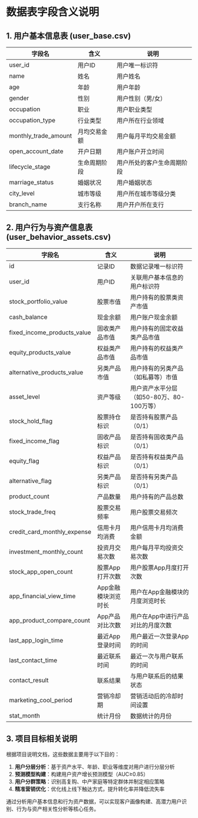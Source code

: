 # 数据表字段含义说明

## 1. 用户基本信息表 (user_base.csv)

| 字段名 | 含义 | 说明 |
|--------|------|------|
| user_id | 用户ID | 用户唯一标识符 |
| name | 姓名 | 用户姓名 |
| age | 年龄 | 用户年龄 |
| gender | 性别 | 用户性别（男/女） |
| occupation | 职业 | 用户职业类型 |
| occupation_type | 行业类型 | 用户所在行业领域 |
| monthly_trade_amount | 月均交易金额 | 用户每月平均交易金额 |
| open_account_date | 开户日期 | 用户账户开立时间 |
| lifecycle_stage | 生命周期阶段 | 用户所处的客户生命周期阶段 |
| marriage_status | 婚姻状况 | 用户婚姻状态 |
| city_level | 城市等级 | 用户所在城市等级分类 |
| branch_name | 支行名称 | 用户开户所在支行 |

## 2. 用户行为与资产信息表 (user_behavior_assets.csv)

| 字段名 | 含义 | 说明 |
|--------|------|------|
| id | 记录ID | 数据记录唯一标识符 |
| user_id | 用户ID | 关联用户基本信息的用户标识符 |
| stock_portfolio_value | 股票市值 | 用户持有的股票类资产市值 |
| cash_balance | 现金余额 | 用户账户现金余额 |
| fixed_income_products_value | 固收类产品市值 | 用户持有的固定收益类产品市值 |
| equity_products_value | 权益类产品市值 | 用户持有的权益类产品市值 |
| alternative_products_value | 另类产品市值 | 用户持有的另类产品（如私募等）市值 |
| asset_level | 资产等级 | 用户资产水平分层（如50-80万、80-100万等） |
| stock_hold_flag | 股票持仓标识 | 是否持有股票产品（0/1） |
| fixed_income_flag | 固收产品标识 | 是否持有固收类产品（0/1） |
| equity_flag | 权益产品标识 | 是否持有权益类产品（0/1） |
| alternative_flag | 另类产品标识 | 是否持有另类产品（0/1） |
| product_count | 产品数量 | 用户持有的产品总数 |
| stock_trade_freq | 股票交易频率 | 用户股票交易频次 |
| credit_card_monthly_expense | 信用卡月均消费 | 用户信用卡月均消费金额 |
| investment_monthly_count | 投资月交易次数 | 用户每月平均投资交易次数 |
| stock_app_open_count | 股票App打开次数 | 用户股票App月度打开次数 |
| app_financial_view_time | App金融模块浏览时长 | 用户在App金融模块的月度浏览时长 |
| app_product_compare_count | App产品对比次数 | 用户在App中进行产品对比的月度次数 |
| last_app_login_time | 最近App登录时间 | 用户最近一次登录App的时间 |
| last_contact_time | 最近联系时间 | 最近一次与用户联系的时间 |
| contact_result | 联系结果 | 与用户联系后的结果状态 |
| marketing_cool_period | 营销冷却期 | 营销活动后的冷却时间设置 |
| stat_month | 统计月份 | 数据统计的月份 |

## 3. 项目目标相关说明

根据项目说明文档，这些数据主要用于以下目的：

1. **用户分层分析**：基于资产水平、年龄、职业等维度对用户进行分层分析
2. **预测模型构建**：构建用户资产增长预测模型（AUC≥0.85）
3. **用户分群策略**：识别高复购、中产家庭等特定群体并制定相应策略
4. **精准营销优化**：优化线上线下触达方式，提升转化率并降低流失率

通过分析用户基本信息和行为资产数据，可以实现客户画像构建、高潜力用户识别、行为与资产相关性分析等核心任务。